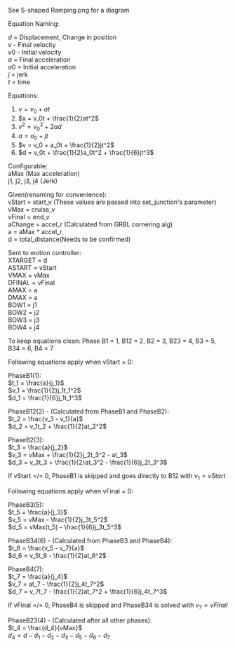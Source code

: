 See S-shaped Ramping.png for a diagram

Equation Naming:

$d$ = Displacement, Change in position<br />
$v$ - Final velocity<br />
$v0$ - Initial velocity<br />
$a$ = Final acceleration<br />
$a0$ = Initial acceleration<br />
$j$ = jerk<br />
$t$ = time

Equations:
1) $v = v_0 + at$
2) $x = v_0t + \frac{1}{2}at^2$
3) $v^2 = v_0^2 + 2ad$
4) $a = a_0 + jt$
5) $v = v_0 + a_0t + \frac{1}{2}jt^2$
6) $d = v_0t + \frac{1}{2}a_0t^2 + \frac{1}{6}jt^3$

Configurable:<br />
aMax (Max acceleration)<br />
j1, j2, j3, j4 (Jerk)

Given(renaming for convenience):<br />
vStart = start_v (These values are passed into set_junction's parameter)<br />
vMax = cruise_v<br />
vFinal = end_v<br />
aChange = accel_r (Calculated from GRBL cornering alg) <br />
a = aMax * accel_r<br />
d = total_distance(Needs to be confirmed)

Sent to motion controller:<br />
XTARGET = d <br />
ASTART = vStart<br />
VMAX = vMax<br />
DFINAL = vFinal<br />
AMAX = a<br />
DMAX = a<br />
BOW1 = j1<br />
BOW2 = j2<br />
BOW3 = j3<br />
BOW4 = j4

To keep equations clean: Phase B1 = 1, B12 = 2, B2 = 3, B23 = 4, B3 = 5, B34 = 6, B4 = 7

Following equations apply when vStart = 0:

PhaseB1(1):<br />
$t_1 = \frac{a}{j_1}$<br />
$v_1 = \frac{1}{2}j_1t_1^2$<br />
$d_1 = \frac{1}{6}j_1t_1^3$

PhaseB12(2) - (Calculated from PhaseB1 and PhaseB2):<br />
$t_2 = \frac{v_3 - v_1}{a}$<br />
$d_2 = v_1t_2 + \frac{1}{2}at_2^2$

PhaseB2(3):<br />
$t_3 = \frac{a}{j_2}$<br />
$v_3 = vMax + \frac{1}{2}j_2t_3^2 - at_3$ <br />
$d_3 = v_3t_3 + \frac{1}{2}at_3^2 - \frac{1}{6}j_2t_3^3$

If vStart =/= 0, PhaseB1 is skipped and goes directly to B12 with $v_1 = vStart$


Following equations apply when vFinal = 0:

PhaseB3(5):<br />
$t_5 = \frac{a}{j_3}$<br />
$v_5 = vMax - \frac{1}{2}j_3t_5^2$<br />
$d_5 = vMax(t_5) - \frac{1}{6}j_3t_5^3$

PhaseB34(6) - (Calculated from PhaseB3 and PhaseB4):<br />
$t_6 = \frac{v_5 - v_7}{a}$<br />
$d_6 = v_5t_6 - \frac{1}{2}at_6^2$

PhaseB4(7):<br />
$t_7 = \frac{a}{j_4}$<br />
$v_7 = at_7 - \frac{1}{2}j_4t_7^2$ <br />
$d_7 = v_7t_7 - \frac{1}{2}at_7^2 + \frac{1}{6}j_4t_7^3$

If vFinal =/= 0, PhaseB4 is skipped and PhaseB34 is solved with $v_7 = vFinal$


PhaseB23(4) - (Calculated after all other phases):<br />
$t_4 = \frac{d_4}{vMax}$<br />
$d_4 = d - d_1 - d_2 - d_3 - d_5 - d_6 - d_7$ 
